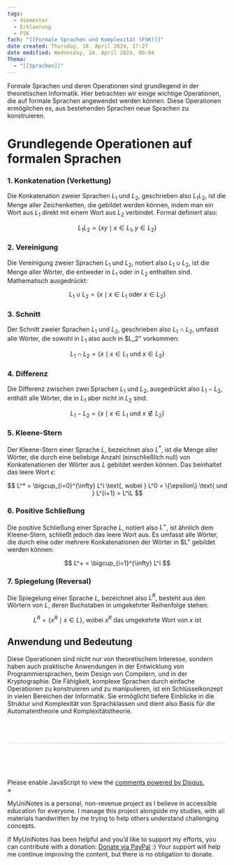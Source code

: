 ```yaml
---
tags:
  - 4semester
  - Erklaerung
  - FSK
fach: "[[Formale Sprachen und Komplexität (FSK)]]"
date created: Thursday, 18. April 2024, 17:27
date modified: Wednesday, 24. April 2024, 00:04
Thema:
  - "[[Sprachen]]"
---
```


Formale Sprachen und deren Operationen sind grundlegend in der theoretischen Informatik. Hier betrachten wir einige wichtige Operationen, die auf formale Sprachen angewendet werden können. Diese Operationen ermöglichen es, aus bestehenden Sprachen neue Sprachen zu konstruieren.

# Grundlegende Operationen auf formalen Sprachen

### 1. Konkatenation (Verkettung)

Die Konkatenation zweier Sprachen $L_1$ und $L_2$, geschrieben also $L_1 L_2$, ist die Menge aller Zeichenketten, die gebildet werden können, indem man ein Wort aus $L_1$ direkt mit einem Wort aus $L_2$ verbindet. Formal definiert also:

$$
 L_1 L_2 = \{xy \mid x \in L_1, y \in L_2\}
$$

### 2. Vereinigung

Die Vereinigung zweier Sprachen $L_1$ und $L_2$, notiert also $L_1 \cup L_2$, ist die Menge aller Wörter, die entweder in $L_1$ oder in $L_2$ enthalten sind. Mathematisch ausgedrückt:

$$
 L_1 \cup L_2 = \{x \mid x \in L_1 \text{ oder } x \in L_2\}
$$

### 3. Schnitt

Der Schnitt zweier Sprachen $L_1$ und $L_2$, geschrieben also $L_1 \cap L_2$, umfasst alle Wörter, die sowohl in $L_1$ also auch in $L_2" vorkommen:

$$
 L_1 \cap L_2 = \{x \mid x \in L_1 \text{ und } x \in L_2\}
$$

### 4. Differenz

Die Differenz zwischen zwei Sprachen $L_1$ und $L_2$, ausgedrückt also $L_1 - L_2$, enthält alle Wörter, die in $L_1$ aber nicht in $L_2$ sind:

$$
 L_1 - L_2 = \{x \mid x \in L_1 \text{ und } x \notin L_2\}
$$

### 5. Kleene-Stern

Der Kleene-Stern einer Sprache $L$, bezeichnet also $L^*$, ist die Menge aller Wörter, die durch eine beliebige Anzahl (einschließlich null) von Konkatenationen der Wörter aus $L$ gebildet werden können. Das beinhaltet das leere Wort $\epsilon$:

$$
 L^* = \bigcup_{i=0}^{\infty} L^i \text{, wobei } L^0 = \{\epsilon\} \text{ und } L^{i+1} = L^iL
$$

### 6. Positive Schließung

Die positive Schließung einer Sprache $L$, notiert also $L^+$, ist ähnlich dem Kleene-Stern, schließt jedoch das leere Wort aus. Es umfasst alle Wörter, die durch eine oder mehrere Konkatenationen der Wörter in $L" gebildet werden können:

$$
 L^+ = \bigcup_{i=1}^{\infty} L^i
$$

### 7. Spiegelung (Reversal)

Die Spiegelung einer Sprache $L$, bezeichnet also $L^R$, besteht aus den Wörtern von $L$, deren Buchstaben in umgekehrter Reihenfolge stehen:

$$
 L^R = \{x^R \mid x \in L\} \text{, wobei } x^R \text{ das umgekehrte Wort von } x \text{ ist}
$$

## Anwendung und Bedeutung

Diese Operationen sind nicht nur von theoretischem Interesse, sondern haben auch praktische Anwendungen in der Entwicklung von Programmiersprachen, beim Design von Compilern, und in der Kryptographie. Die Fähigkeit, komplexe Sprachen durch einfache Operationen zu konstruieren und zu manipulieren, ist ein Schlüsselkonzept in vielen Bereichen der Informatik. Sie ermöglicht tiefere Einblicke in die Struktur und Komplexität von Sprachklassen und dient also Basis für die Automatentheorie und Komplexitätstheorie.

<!-- DISQUS SCRIPT COMMENT START -->

<hr style="border: none; height: 2px; background: linear-gradient(to right, #f0f0f0, #ccc, #f0f0f0); margin-top: 4rem; margin-bottom: 5rem;">
<div id="disqus_thread"></div>
<script>
    /**
    *  RECOMMENDED CONFIGURATION VARIABLES: EDIT AND UNCOMMENT THE SECTION BELOW TO INSERT DYNAMIC VALUES FROM YOUR PLATFORM OR CMS.
    *  LEARN WHY DEFINING THESE VARIABLES IS IMPORTANT: https://disqus.com/admin/universalcode/#configuration-variables    */
    /*
    var disqus_config = function () {
    this.page.url = PAGE_URL;  // Replace PAGE_URL with your page's canonical URL variable
    this.page.identifier = PAGE_IDENTIFIER; // Replace PAGE_IDENTIFIER with your page's unique identifier variable
    };
    */
    (function() { // DON'T EDIT BELOW THIS LINE
    var d = document, s = d.createElement('script');
    s.src = 'https://myuninotes.disqus.com/embed.js';
    s.setAttribute('data-timestamp', +new Date());
    (d.head || d.body).appendChild(s);
    })();
</script>
<noscript>Please enable JavaScript to view the <a href="https://disqus.com/?ref_noscript">comments powered by Disqus.</a></noscript>

<!-- DISQUS SCRIPT COMMENT END -->

<!-- Modal START -->
<div id="myModal" class="modal">
  <div class="modal-content">
    <span id="closeModal" class="close">&times;</span>
    <p class="modal-text">
      <span class="modal-highlight">MyUniNotes is a personal, non-revenue project as I believe in accessible education for everyone.</span> I manage this project alongside my studies, with all materials handwritten by me trying to help others understand challenging concepts.
    </p>
    <p class="modal-text">
      If MyUniNotes has been helpful and you’d like to support my efforts, <span class="modal-highlight"> you can contribute with a donation: <a class="modal-dono-link" href="https://paypal.me/myuninotes4u">Donate via PayPal</a> :) </span> Your support will help me continue improving the content, but there is no obligation to donate.
    </p>
  </div>
</div>

<script>
  // JavaScript to display the modal on page load
  document.addEventListener('DOMContentLoaded', function() {
    // Generate a random number between 1 and 1
    // Wanted it to load with a adjustable probability for every page load but did not work, as DOM is loaded only once. Therefore now loading it every time website is visited and DOM is loaded.
    const randomNumber = Math.floor(Math.random() * 1) + 1; 
    console.log(randomNumber)
    if (randomNumber === 1) {
      setTimeout(function() {
        const modal = document.getElementById('myModal');
        if (modal) {
          modal.classList.add('show');
        }
      }, 1000); // Adjust the delay as needed

      const closeModal = document.getElementById('closeModal');
      if (closeModal) {
        closeModal.addEventListener('click', function() {
          const modal = document.getElementById('myModal');
          if (modal) {
            modal.classList.remove('show');
          }
        });
      }
    } else {
      // Ensure the modal is hidden if the random number is not 1
      const modal = document.getElementById('myModal');
      if (modal) {
        modal.style.display = 'none';
      }
    }
  });
</script>
<!-- Modal END -->
